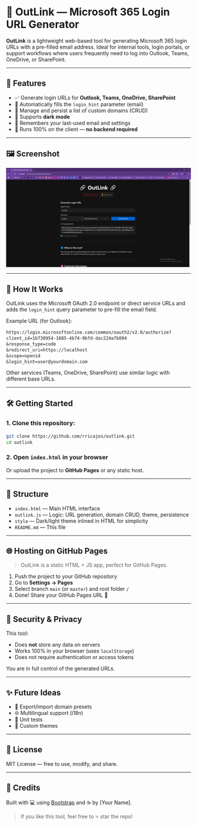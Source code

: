 # 🔗 OutLink — Microsoft 365 Login URL Generator

**OutLink** is a lightweight web-based tool for generating Microsoft 365 login URLs with a pre-filled email address. Ideal for internal tools, login portals, or support workflows where users frequently need to log into Outlook, Teams, OneDrive, or SharePoint.

---

## 🚀 Features

- ✅ Generate login URLs for **Outlook, Teams, OneDrive, SharePoint**
- 🎯 Automatically fills the `login_hint` parameter (email)
- 📝 Manage and persist a list of custom domains (CRUD)
- 🌙 Supports **dark mode**
- 💾 Remembers your last-used email and settings
- 🔐 Runs 100% on the client — **no backend required**

---

## 🖼️ Screenshot

![OutLink Interface](screenshot.png) <!-- Optional: Add your screenshot -->

---

## 🔧 How It Works

OutLink uses the Microsoft OAuth 2.0 endpoint or direct service URLs and adds the `login_hint` query parameter to pre-fill the email field.

Example URL (for Outlook):

```
https://login.microsoftonline.com/common/oauth2/v2.0/authorize?
client_id=1b730954-1685-4b74-9bfd-dac224a7b894
&response_type=code
&redirect_uri=https://localhost
&scope=openid
&login_hint=user@yourdomain.com
```

Other services (Teams, OneDrive, SharePoint) use similar logic with different base URLs.

---

## 🛠️ Getting Started

### 1. Clone this repository:

```bash
git clone https://github.com/rricajos/outlink.git
cd outlink
```

### 2. Open `index.html` in your browser

Or upload the project to **GitHub Pages** or any static host.

---

## 🧩 Structure

- `index.html` — Main HTML interface
- `outlink.js` — Logic: URL generation, domain CRUD, theme, persistence
- `style` — Dark/light theme inlined in HTML for simplicity
- `README.md` — This file

---

## 🌐 Hosting on GitHub Pages

> OutLink is a static HTML + JS app, perfect for GitHub Pages.

1. Push the project to your GitHub repository
2. Go to **Settings → Pages**
3. Select branch `main` (or `master`) and root folder `/`
4. Done! Share your GitHub Pages URL 🎉

---

## 🔐 Security & Privacy

This tool:
- Does **not** store any data on servers
- Works 100% in your browser (uses `localStorage`)
- Does not require authentication or access tokens

You are in full control of the generated URLs.

---

## ✨ Future Ideas

- 🔁 Export/import domain presets
- 🌐 Multilingual support (i18n)
- 🧪 Unit tests
- 🎨 Custom themes

---

## 📄 License

MIT License — free to use, modify, and share.

---

## 🙌 Credits

Built with 💻 using [Bootstrap](https://getbootstrap.com) and ☕ by [Your Name].

> If you like this tool, feel free to ⭐ star the repo!
